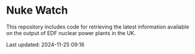 # Nuke Watch

This repository includes code for retrieving the latest information available on the output of EDF nuclear power plants in the UK.

Last updated: 2024-11-25 09:16